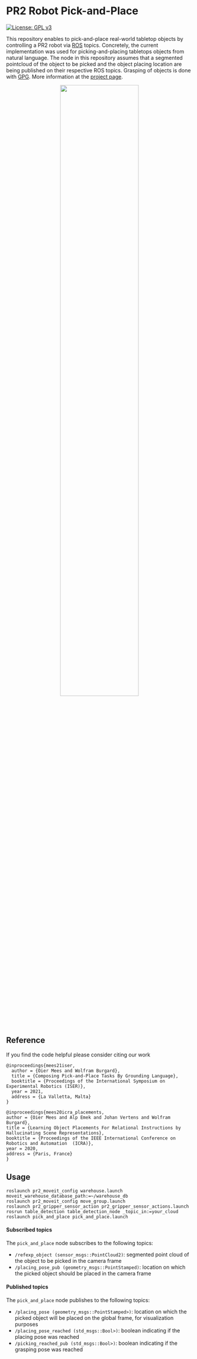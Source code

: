 # PR2 Robot Pick-and-Place
[![License: GPL v3](https://img.shields.io/badge/License-GPLv3-blue.svg)](https://www.gnu.org/licenses/gpl-3.0)

This repository enables to pick-and-place real-world tabletop objects by controlling a PR2 robot via [ROS](https://www.ros.org/) topics. 
Concretely, the current implementation was used for picking-and-placing tabletops objects from natural language. 
The node in this repository assumes that a segmented pointcloud of the object to be picked and the object placing location are being published on their respective ROS topics.
Grasping of objects is done with [GPG](https://arxiv.org/abs/1603.01564).
More information at the [project page](http://speechrobot.cs.uni-freiburg.de/).

<p align="center">
  <img src="http://speechrobot.cs.uni-freiburg.de/images/motivation.png" width="65%"/>
</p>

## Reference
If you find the code helpful please consider citing our work
```
@inproceedings{mees21iser,
  author = {Oier Mees and Wolfram Burgard},
  title = {Composing Pick-and-Place Tasks By Grounding Language},
  booktitle = {Proceedings of the International Symposium on Experimental Robotics (ISER)},
  year = 2021,
  address = {La Valletta, Malta}
}
```
```
@inproceedings{mees20icra_placements,
author = {Oier Mees and Alp Emek and Johan Vertens and Wolfram Burgard},
title = {Learning Object Placements For Relational Instructions by Hallucinating Scene Representations},
booktitle = {Proceedings of the IEEE International Conference on Robotics and Automation  (ICRA)},
year = 2020,
address = {Paris, France}
}
```

## Usage
```
roslaunch pr2_moveit_config warehouse.launch moveit_warehouse_database_path:=~/warehouse_db
roslaunch pr2_moveit_config move_group.launch
roslaunch pr2_gripper_sensor_action pr2_gripper_sensor_actions.launch
rosrun table_detection table_detection_node _topic_in:=your_cloud
roslaunch pick_and_place pick_and_place.launch
```
#### Subscribed topics
The `pick_and_place` node subscribes to the following topics:

*  `/refexp_object (sensor_msgs::PointCloud2)`: segmented point cloud of the object to be picked in the camera frame
* `/placing_pose_pub (geometry_msgs::PointStamped)`: location on which the picked object should be placed in the camera frame

#### Published topics
The `pick_and_place` node publishes to the following topics:

*  `/placing_pose (geometry_msgs::PointStamped>)`: location on which the picked object will be placed on the global frame, for visualization purposes
*  `/placing_pose_reached (std_msgs::Bool>)`: boolean indicating if the placing pose was reached
*  `/picking_reached_pub (std_msgs::Bool>)`: boolean indicating if the grasping pose was reached